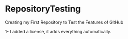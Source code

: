 # RepositoryTesting
Creating my First Repository to Test the Features of GitHub

1- I added a license, it adds everything automatically.
